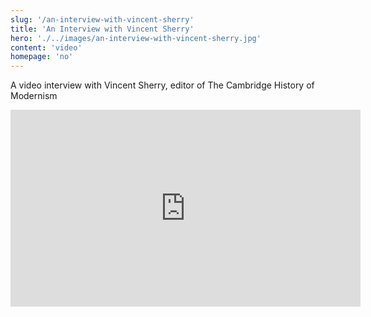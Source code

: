 ```yaml
---
slug: '/an-interview-with-vincent-sherry'
title: 'An Interview with Vincent Sherry'
hero: './../images/an-interview-with-vincent-sherry.jpg'
content: 'video'
homepage: 'no'
---
```


A video interview with Vincent Sherry, editor of The Cambridge History of Modernism

<iframe width="560" height="315" src="https://www.youtube.com/embed/m9g_n79-NDE" frameborder="0" allow="accelerometer; autoplay; encrypted-media; gyroscope; picture-in-picture" allowfullscreen></iframe>
